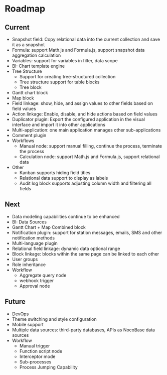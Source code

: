 # Roadmap

## Current

- Snapshot field: Copy relational data into the current collection and save it as a snapshot
- Formula: support Math.js and Formula.js, support snapshot data aggregation calculation
- Variables: support for variables in filter, data scope
- BI: Chart template engine
- Tree Structure
	- Support for creating tree-structured collection
	- Tree structure support for table blocks
	- Tree block
- Gantt chart block
- Map block
- Field linkage: show, hide, and assign values to other fields based on field values
- Action linkage: Enable, disable, and hide actions based on field values
- Duplicator plugin: Export the configured application in the visual interface and import it into other applications
- Multi-application: one main application manages other sub-applications
- Comment plugin
- Workflows
	- Manual node: support manual filling, continue the process, terminate the process
	- Calculation node: support Math.js and Formula.js, support relational data
- Other
	- Kanban supports hiding field titles
	- Relational data support to display as labels
	- Audit log block supports adjusting column width and filtering all fields

## Next

- Data modeling capabilities continue to be enhanced
- BI: Data Sources
- Gantt Chart + Map Combined block
- Notification plugin: support for station messages, emails, SMS and other notification methods
- Multi-language plugin
- Relational field linkage: dynamic data optional range
- Block linkage: blocks within the same page can be linked to each other
- User groups
- Role inheritance
- Workflow
	- Aggregate query node
	- webhook trigger
	- Approval node

## Future

- DevOps
- Theme switching and style configuration
- Mobile support
- Multiple data sources: third-party databases, APIs as NocoBase data sources
- Workflow
	- Manual trigger
	- Function script node
	- Interceptor mode
	- Sub-processes
    - Process Jumping Capability

